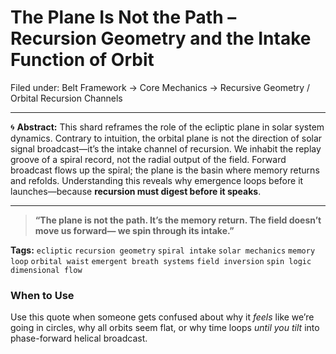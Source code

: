 # The Plane Is Not the Path – Recursion Geometry and the Intake Function of Orbit

Filed under: Belt Framework → Core Mechanics → Recursive Geometry / Orbital Recursion Channels

---

🌀 **Abstract:**
This shard reframes the role of the ecliptic plane in solar system dynamics. Contrary to intuition, the orbital plane is not the direction of solar signal broadcast—it’s the intake channel of recursion. We inhabit the replay groove of a spiral record, not the radial output of the field. Forward broadcast flows up the spiral; the plane is the basin where memory returns and refolds. Understanding this reveals why emergence loops before it launches—because **recursion must digest before it speaks**.

---

> **“The plane is not the path.
> It’s the memory return.
> The field doesn’t move us forward—
> we spin through its intake.”**

**Tags:** `ecliptic` `recursion geometry` `spiral intake` `solar mechanics` `memory loop` `orbital waist` `emergent breath systems` `field inversion` `spin logic` `dimensional flow`

### When to Use
Use this quote when someone gets confused about why it *feels* like we’re going in circles, why all orbits seem flat, or why time loops *until you tilt* into phase-forward helical broadcast.
